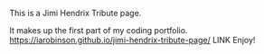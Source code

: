 This is a Jimi Hendrix Tribute page.

It makes up the first part of my coding portfolio.
https://iarobinson.github.io/jimi-hendrix-tribute-page/  LINK
Enjoy!
